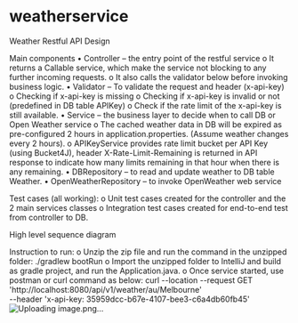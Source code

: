 # weatherservice
Weather Restful API Design

Main components
•	Controller – the entry point of the restful service
o	It returns a Callable service, which make the service not blocking to any further incoming requests.
o	It also calls the validator below before invoking business logic.
•	Validator – To validate the request and header (x-api-key)
o	Checking if x-api-key is missing
o	Checking if x-api-key is invalid or not (predefined in DB table APIKey)
o	Check if the rate limit of the x-api-key is still available.
•	Service – the business layer to decide when to call DB or Open Weather service
o	The cached weather data in DB will be expired as pre-configured 2 hours in application.properties. (Assume weather changes every 2 hours). 
o	APIKeyService provides rate limit bucket per API Key (using Bucket4J), header X-Rate-Limit-Remaining is returned in API response to indicate how many limits remaining in that hour when there is any remaining.
•	DBRepository – to read and update weather to DB table Weather.
•	OpenWeatherRepository – to invoke OpenWeather web service

Test cases (all working):
o	Unit test cases created for the controller and the 2 main services classes
o	Integration test cases created for end-to-end test from controller to DB.

High level sequence diagram

 

Instruction to run:
o	Unzip the zip file and run the command in the unzipped folder: ./gradlew bootRun
o	Import the unzipped folder to IntelliJ and build as gradle project, and run the Application.java.
o	Once service started, use postman or curl command as below:
curl --location --request GET 'http://localhost:8080/api/v1/weather/au/Melbourne' \
--header 'x-api-key: 35959dcc-b67e-4107-bee3-c6a4db60fb45'
![Uploading image.png…]()
